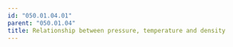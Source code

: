 ```yaml
---
id: "050.01.04.01"
parent: "050.01.04"
title: Relationship between pressure, temperature and density
---
```

